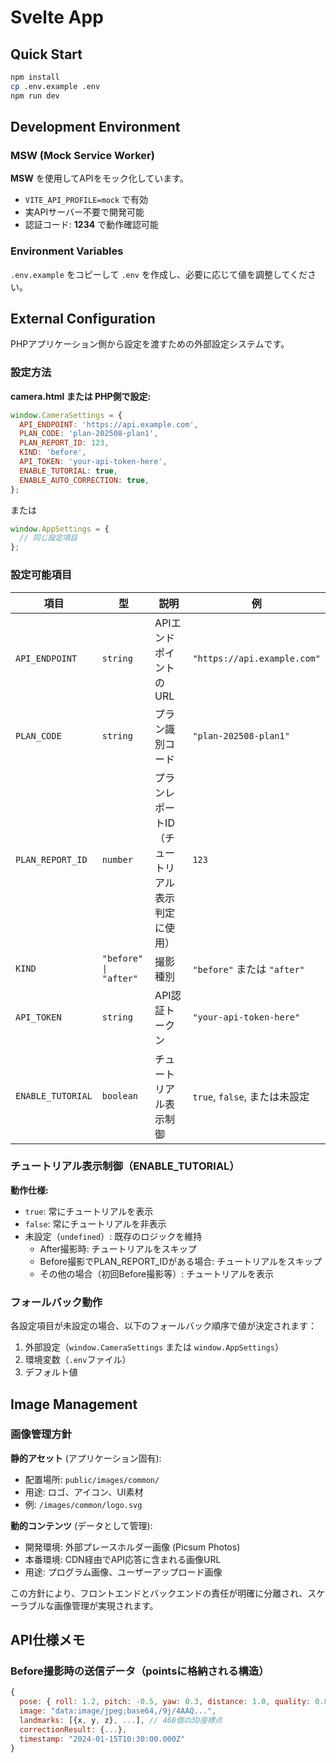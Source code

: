 # Svelte App

## Quick Start

```bash
npm install
cp .env.example .env
npm run dev
```

## Development Environment

### MSW (Mock Service Worker)

**MSW** を使用してAPIをモック化しています。

- `VITE_API_PROFILE=mock` で有効
- 実APIサーバー不要で開発可能
- 認証コード: **1234** で動作確認可能

### Environment Variables

`.env.example` をコピーして `.env` を作成し、必要に応じて値を調整してください。

## External Configuration

PHPアプリケーション側から設定を渡すための外部設定システムです。

### 設定方法

**camera.html または PHP側で設定:**

```javascript
window.CameraSettings = {
  API_ENDPOINT: 'https://api.example.com',
  PLAN_CODE: 'plan-202508-plan1',
  PLAN_REPORT_ID: 123,
  KIND: 'before',
  API_TOKEN: 'your-api-token-here',
  ENABLE_TUTORIAL: true,
  ENABLE_AUTO_CORRECTION: true,
};
```

または

```javascript
window.AppSettings = {
  // 同じ設定項目
};
```

### 設定可能項目

| 項目              | 型                    | 説明                                             | 例                            |
| ----------------- | --------------------- | ------------------------------------------------ | ----------------------------- |
| `API_ENDPOINT`    | `string`              | APIエンドポイントのURL                           | `"https://api.example.com"`   |
| `PLAN_CODE`       | `string`              | プラン識別コード                                 | `"plan-202508-plan1"`         |
| `PLAN_REPORT_ID`  | `number`              | プランレポートID（チュートリアル表示判定に使用） | `123`                         |
| `KIND`            | `"before" \| "after"` | 撮影種別                                         | `"before"` または `"after"`   |
| `API_TOKEN`       | `string`              | API認証トークン                                  | `"your-api-token-here"`       |
| `ENABLE_TUTORIAL` | `boolean`             | チュートリアル表示制御                           | `true`, `false`, または未設定 |

### チュートリアル表示制御（ENABLE_TUTORIAL）

**動作仕様:**

- `true`: 常にチュートリアルを表示
- `false`: 常にチュートリアルを非表示
- 未設定（`undefined`）: 既存のロジックを維持
  - After撮影時: チュートリアルをスキップ
  - Before撮影でPLAN_REPORT_IDがある場合: チュートリアルをスキップ
  - その他の場合（初回Before撮影等）: チュートリアルを表示

### フォールバック動作

各設定項目が未設定の場合、以下のフォールバック順序で値が決定されます：

1. 外部設定（`window.CameraSettings` または `window.AppSettings`）
2. 環境変数（`.env`ファイル）
3. デフォルト値

## Image Management

### 画像管理方針

**静的アセット** (アプリケーション固有):

- 配置場所: `public/images/common/`
- 用途: ロゴ、アイコン、UI素材
- 例: `/images/common/logo.svg`

**動的コンテンツ** (データとして管理):

- 開発環境: 外部プレースホルダー画像 (Picsum Photos)
- 本番環境: CDN経由でAPI応答に含まれる画像URL
- 用途: プログラム画像、ユーザーアップロード画像

この方針により、フロントエンドとバックエンドの責任が明確に分離され、スケーラブルな画像管理が実現されます。

## API仕様メモ

### Before撮影時の送信データ（pointsに格納される構造）

```javascript
{
  pose: { roll: 1.2, pitch: -0.5, yaw: 0.3, distance: 1.0, quality: 0.85, faceSize: 0.123 },
  image: "data:image/jpeg;base64,/9j/4AAQ...",
  landmarks: [{x, y, z}, ...], // 468個の3D座標点
  correctionResult: {...},
  timestamp: "2024-01-15T10:30:00.000Z"
}
```
